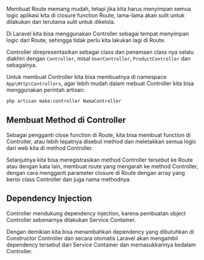 Membuat Route memang mudah, tetapi jika kita harus menyimpan semua logic aplikasi kita di closure function Route, lama-lama akan sulit untuk dilakukan dan terutama sulit untuk dikelola.

Di Laravel kita bisa menggunakan Controller sebagai tempat menyimpan logic dari Route, sehingga tidak perlu kita lakukan lagi di Route.

Controller direpresentasikan sebagai class dan penamaan class nya selalu diakhiri dengan `Controller`, misal `UserController`, `ProductController` dan sebagainya.

Untuk membuat Controller kita bisa membuatnya di namespace `App\Http\Controllers`, agar lebih mudah dalam mebuat Controller kita bisa menggunakan perintah artisan:

```bash
php artisan make:controller NamaController
```

## Membuat Method di Controller

Sebagai pengganti close function di Route, kita bisa membuat function di Controller, atau lebih tepatnya disebut method dan meletakkan semua logic dari web kita di method Controller.

Selanjutnya kita bisa meregistrasikan method Controller tersebut ke Route atau dengan kata lain, membuat route yang mengarah ke method Controller, dengan cara mengganti parameter closure di Route dengan array yang berisi class Controller dan juga nama methodnya.

## Dependency Injection

Controller mendukung dependency injection, karena pembuatan object Controller sebenarnya dilakukan Service Container.

Dengan demikian kita bisa menambahkan dependency yang dibutuhkan di Constructor Controller dan secara otomatis Laravel akan mengambil dependency tersebut dari Service Container dan memasukkannya kedalam Controller.